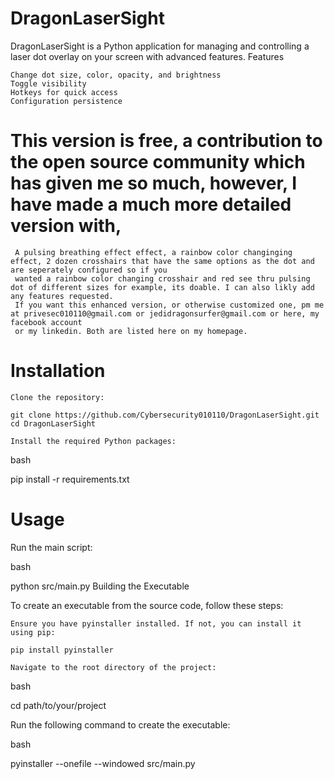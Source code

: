 # DragonLaserSight

DragonLaserSight is a Python application for managing and controlling a laser dot overlay on your screen with advanced features.
Features

    Change dot size, color, opacity, and brightness
    Toggle visibility
    Hotkeys for quick access
    Configuration persistence

# This version is free, a contribution to the open source community which has given me so much, however, I have made a much more detailed version with,
     A pulsing breathing effect effect, a rainbow color changinging effect, 2 dozen crosshairs that have the same options as the dot and are seperately configured so if you 
     wanted a rainbow color changing crosshair and red see thru pulsing dot of different sizes for example, its doable. I can also likly add any features requested.
     If you want this enhanced version, or otherwise customized one, pm me at privesec010110@gmail.com or jedidragonsurfer@gmail.com or here, my facebook account
     or my linkedin. Both are listed here on my homepage.

# Installation

    Clone the repository:

    git clone https://github.com/Cybersecurity010110/DragonLaserSight.git
    cd DragonLaserSight

    Install the required Python packages:

bash

pip install -r requirements.txt

# Usage

Run the main script:

bash

python src/main.py
Building the Executable

To create an executable from the source code, follow these steps:

    Ensure you have pyinstaller installed. If not, you can install it using pip:

    pip install pyinstaller

    Navigate to the root directory of the project:

bash

cd path/to/your/project

Run the following command to create the executable:

bash

pyinstaller --onefile --windowed src/main.py


